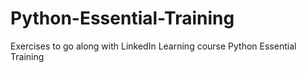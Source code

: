 # Python-Essential-Training
Exercises to go along with LinkedIn Learning course Python Essential Training
